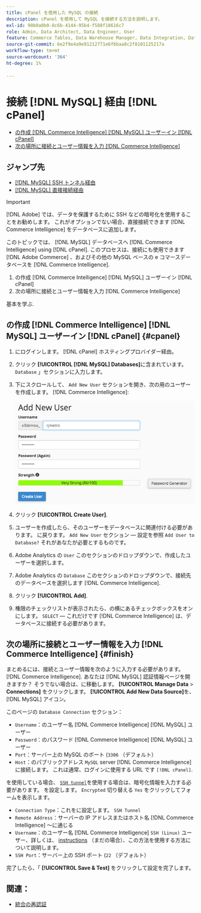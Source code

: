 ```yaml
---
title: cPanel を使用した MySQL の接続
description: cPanel を使用して MySQL を接続する方法を説明します。
exl-id: 90b0a0b0-8c6b-4144-95b4-f588f18616c7
role: Admin, Data Architect, Data Engineer, User
feature: Commerce Tables, Data Warehouse Manager, Data Integration, Data Import/Export, SQL Report Builder
source-git-commit: 6e2f9e4a9e91212771e6f6baa8c2f8101125217a
workflow-type: tm+mt
source-wordcount: '364'
ht-degree: 1%

---
```


# 接続 [!DNL MySQL] 経由 [!DNL cPanel]

* [の作成 [!DNL Commerce Intelligence] [!DNL MySQL] ユーザーイン [!DNL cPanel]](#cpanel)
* [次の場所に接続とユーザー情報を入力 [!DNL Commerce Intelligence]](#finish)

## ジャンプ先

* [[!DNL MySQL] SSH トンネル経由](../integrations/mysql-via-ssh-tunnel.md)
* [[!DNL MySQL] 直接接続経由](../integrations/mysql-via-a-direct-connection.md)

>[!IMPORTANT]
>
>[!DNL Adobe] では、データを保護するために SSH などの暗号化を使用することをお勧めします。 これがオプションでない場合、直接接続できます [!DNL Commerce Intelligence] をデータベースに追加します。

このトピックでは、 [!DNL MySQL] データベースへ [!DNL Commerce Intelligence] using [!DNL cPanel]. このプロセスは、接続にも使用できます [!DNL Adobe Commerce] 、およびその他の MySQL ベースの e コマースデータベースを [!DNL Commerce Intelligence].

1. の作成 [!DNL Commerce Intelligence] [!DNL MySQL] ユーザーイン [!DNL cPanel]
1. 次の場所に接続とユーザー情報を入力 [!DNL Commerce Intelligence]

基本を学ぶ.

## の作成 [!DNL Commerce Intelligence] [!DNL MySQL] ユーザーイン [!DNL cPanel] {#cpanel}

1. にログインします。 [!DNL cPanel] ホスティングプロバイダー経由。
1. クリック **[!UICONTROL [!DNL MySQL] Databases]**&#x200B;に含まれています。 `Database` 」セクションに入力します。
1. 下にスクロールして、 `Add New User` セクションを開き、次の用のユーザーを作成します。 [!DNL Commerce Intelligence]:

   ![](../../../assets/create-mbi-mysql-user-cpanel.png)

1. クリック **[!UICONTROL Create User]**.
1. ユーザーを作成したら、そのユーザーをデータベースに関連付ける必要があります。 に戻ります。 `Add New User` セクション — 設定を参照 `Add User to Database?` それがあなたが必要とするものです。
1. Adobe Analytics の `User` このセクションのドロップダウンで、作成したユーザーを選択します。
1. Adobe Analytics の `Database` このセクションのドロップダウンで、接続先のデータベースを選択します [!DNL Commerce Intelligence].
1. クリック **[!UICONTROL Add]**.
1. 権限のチェックリストが表示されたら、の横にあるチェックボックスをオンにします。 `SELECT`  — これだけです [!DNL Commerce Intelligence] は、データベースに接続する必要があります。

## 次の場所に接続とユーザー情報を入力 [!DNL Commerce Intelligence] {#finish}

まとめるには、接続とユーザー情報を次のように入力する必要があります。 [!DNL Commerce Intelligence]. あなたは [!DNL MySQL] 認証情報ページを開きますか？ そうでない場合は、に移動します。 **[!UICONTROL Manage Data** > **Connections]** をクリックします。 **[!UICONTROL Add New Data Source]**&#x200B;を、 [!DNL MySQL] アイコン。

このページの `Database Connection` セクション：

* `Username`：のユーザー名 [!DNL Commerce Intelligence] [!DNL MySQL] ユーザー
* `Password`：のパスワード [!DNL Commerce Intelligence] [!DNL MySQL] ユーザー
* `Port`：サーバー上の MySQL のポート (`3306` （デフォルト）
* `Host`：のパブリックアドレス `MySQL` server [!DNL Commerce Intelligence] に接続します。 これは通常、ログインに使用する URL です `[!DNL cPanel]`.

を使用している場合、 [`SSH tunnel`](../integrations/mysql-via-ssh-tunnel.md)を使用する場合は、暗号化情報を入力する必要があります。 を設定します。 `Encrypted` 切り替える `Yes` をクリックしてフォームを表示します。

* `Connection Type`：これをに設定します。 `SSH Tunnel`
* `Remote Address`：サーバーの IP アドレスまたはホスト名 [!DNL Commerce Intelligence] ～に通じる
* `Username`：のユーザー名 [!DNL Commerce Intelligence] `SSH (Linux)` ユーザー、詳しくは、 [instructions](../../../data-analyst/importing-data/integrations/mysql-via-ssh-tunnel.md) （まだの場合）、この方法を使用する方法について説明します。
* `SSH Port`：サーバー上の SSH ポート (`22` （デフォルト）

完了したら、「 **[!UICONTROL Save & Test]** をクリックして設定を完了します。

## 関連：

* [統合の再認証](https://experienceleague.adobe.com/docs/commerce-knowledge-base/kb/how-to/mbi-reauthenticating-integrations.html)

